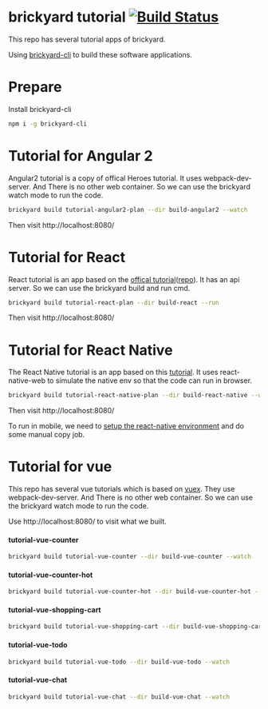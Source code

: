 # brickyard tutorial [![Build Status](https://travis-ci.org/dbjtech/brickyard-tutorial.svg?branch=master)](https://travis-ci.org/dbjtech/brickyard-tutorial)


This repo has several tutorial apps of brickyard.

Using [brickyard-cli](https://github.com/dbjtech/brickyard-cli) to build these software applications.

# Prepare

Install brickyard-cli
  ```bash
  npm i -g brickyard-cli
  ```

# Tutorial for Angular 2

  Angular2 tutorial is a copy of offical Heroes tutorial.
  It uses webpack-dev-server. And There is no other web container. 
  So we can use the brickyard watch mode to run the code.

  ```bash
  brickyard build tutorial-angular2-plan --dir build-angular2 --watch
  ```

  Then visit http://localhost:8080/

# Tutorial for React

  React tutorial is an app based on the [offical tutorial](https://facebook.github.io/react/docs/tutorial.html)([repo](https://github.com/reactjs/react-tutorial)).
  It has an api server. So we can use the brickyard build and run cmd.

  ```bash
  brickyard build tutorial-react-plan --dir build-react --run
  ```

  Then visit http://localhost:8080/

# Tutorial for React Native

  The React Native tutorial is an app based on this [tutorial](http://reactnative.cn/docs/0.42/sample-application-movies.html).
  It uses react-native-web to simulate the native env so that the code can run in browser.

  ```bash
  brickyard build tutorial-react-native-plan --dir build-react-native --watch
  ```

  Then visit http://localhost:8080/

  To run in mobile, we need to [setup the react-native environment](https://facebook.github.io/react-native/docs/getting-started.html) and do some manual copy job.

# Tutorial for vue

  This repo has several vue tutorials which is based on [vuex](https://github.com/vuejs/vuex).
  They use webpack-dev-server. And There is no other web container. 
  So we can use the brickyard watch mode to run the code.

  Use http://localhost:8080/ to visit what we built.

#### tutorial-vue-counter
  ```bash
  brickyard build tutorial-vue-counter --dir build-vue-counter --watch
  ```

#### tutorial-vue-counter-hot
  ```bash
  brickyard build tutorial-vue-counter-hot --dir build-vue-counter-hot --watch
  ```

#### tutorial-vue-shopping-cart
  ```bash
  brickyard build tutorial-vue-shopping-cart --dir build-vue-shopping-cart --watch
  ```

#### tutorial-vue-todo
  ```bash
  brickyard build tutorial-vue-todo --dir build-vue-todo --watch
  ```

#### tutorial-vue-chat
  ```bash
  brickyard build tutorial-vue-chat --dir build-vue-chat --watch
  ```
